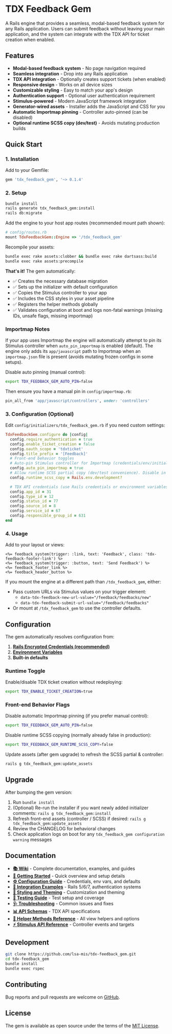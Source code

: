 # TDX Feedback Gem

A Rails engine that provides a seamless, modal-based feedback system for any Rails application. Users can submit feedback without leaving your main application, and the system can integrate with the TDX API for ticket creation when enabled.

## Features

- **Modal-based feedback system** - No page navigation required
- **Seamless integration** - Drop into any Rails application
- **TDX API integration** - Optionally creates support tickets (when enabled)
- **Responsive design** - Works on all device sizes
- **Customizable styling** - Easy to match your app's design
- **Authentication support** - Optional user authentication requirement
- **Stimulus-powered** - Modern JavaScript framework integration
- **Generator-wired assets** - Installer adds the JavaScript and CSS for you
- **Automatic Importmap pinning** - Controller auto-pinned (can be disabled)
- **Optional runtime SCSS copy (dev/test)** - Avoids mutating production builds

## Quick Start

### 1. Installation

Add to your Gemfile:

```ruby
gem 'tdx_feedback_gem', '~> 0.1.4'
```

### 2. Setup

```bash
bundle install
rails generate tdx_feedback_gem:install
rails db:migrate
```

Add the engine to your host app routes (recommended mount path shown):

```ruby
# config/routes.rb
mount TdxFeedbackGem::Engine => '/tdx_feedback_gem'
```

Recompile your assets:

```bash
bundle exec rake assets:clobber && bundle exec rake dartsass:build
bundle exec rake assets:precompile
```

**That's it!** The gem automatically:

- ✅ Creates the necessary database migration
- ✅ Sets up the initializer with default configuration
- ✅ Copies the Stimulus controller to your app
- ✅ Includes the CSS styles in your asset pipeline
- ✅ Registers the helper methods globally
- ✅ Validates configuration at boot and logs non-fatal warnings (missing IDs, unsafe flags, missing importmap)

### Importmap Notes

If your app uses Importmap the engine will automatically attempt to pin its Stimulus controller when `auto_pin_importmap` is enabled (default). The engine only adds its `app/javascript` path to Importmap when an `importmap.json` file is present (avoids mutating frozen configs in some setups).

Disable auto pinning (manual control):

```bash
export TDX_FEEDBACK_GEM_AUTO_PIN=false
```

Then ensure you have a manual pin in `config/importmap.rb`:

```ruby
pin_all_from 'app/javascript/controllers', under: 'controllers'
```

### 3. Configuration (Optional)

Edit `config/initializers/tdx_feedback_gem.rb` if you need custom settings:

```ruby
TdxFeedbackGem.configure do |config|
  config.require_authentication = true
  config.enable_ticket_creation = false
  config.oauth_scope = 'tdxticket'
  config.title_prefix = '[Feedback]'
  # Front-end behavior toggles
  # Auto-pin Stimulus controller for Importmap (credentials/env/initializer overrideable)
  config.auto_pin_importmap = true
  # Allow runtime SCSS partial copy (dev/test convenience). Disable in immutable prod builds.
  config.runtime_scss_copy = Rails.env.development?

  # TDX API credentials (use Rails credentials or environment variables)
  config.app_id = 31
  config.type_id = 12
  config.status_id = 77
  config.source_id = 8
  config.service_id = 67
  config.responsible_group_id = 631
end
```

### 4. Usage

Add to your layout or views:

```erb
<%= feedback_system(trigger: :link, text: 'Feedback', class: 'tdx-feedback-footer-link') %>
<%= feedback_system(trigger: :button, text: 'Send Feedback') %>
<%= feedback_footer_link %>
<%= feedback_header_button %>
```

If you mount the engine at a different path than `/tdx_feedback_gem`, either:

- Pass custom URLs via Stimulus values on your trigger element:
  - `data-tdx-feedback-new-url-value="/feedback/feedbacks/new"`
  - `data-tdx-feedback-submit-url-value="/feedback/feedbacks"`
- Or mount at `/tdx_feedback_gem` to use the controller defaults.

## Configuration

The gem automatically resolves configuration from:

1. **[Rails Encrypted Credentials (recommended)](wiki/Configuration-Guide.md#environment-specific-configuration)**
2. **[Environment Variables](wiki/Configuration-Guide.md#environment-variables)**
3. **Built-in defaults**

### Runtime Toggle

Enable/disable TDX ticket creation without redeploying:

```bash
export TDX_ENABLE_TICKET_CREATION=true
```

### Front-end Behavior Flags

Disable automatic Importmap pinning (if you prefer manual control):

```bash
export TDX_FEEDBACK_GEM_AUTO_PIN=false
```

Disable runtime SCSS copying (normally already false in production):

```bash
export TDX_FEEDBACK_GEM_RUNTIME_SCSS_COPY=false
```

Update assets (after gem upgrade) to refresh the SCSS partial & controller:

```bash
rails g tdx_feedback_gem:update_assets
```

## Upgrade

After bumping the gem version:

1. Run `bundle install`
2. (Optional) Re-run the installer if you want newly added initializer comments: `rails g tdx_feedback_gem:install`
3. Refresh front-end assets (controller / SCSS) if desired: `rails g tdx_feedback_gem:update_assets`
4. Review the CHANGELOG for behavioral changes
5. Check application logs on boot for any `tdx_feedback_gem configuration warning` messages

## Documentation

- **[📚 Wiki](wiki/Home.md)** - Complete documentation, examples, and guides
- **[🚀 Getting Started](wiki/Getting-Started.md)** - Quick overview and setup details
- **[⚙️ Configuration Guide](wiki/Configuration-Guide.md)** - Credentials, env vars, and defaults
- **[🔧 Integration Examples](wiki/Integration-Examples.md)** - Rails 5/6/7, authentication systems
- **[🎨 Styling and Theming](wiki/Styling-and-Theming.md)** - Customization and theming
- **[🧪 Testing Guide](wiki/Testing-Guide.md)** - Test setup and coverage
- **[🩺 Troubleshooting](wiki/Troubleshooting.md)** - Common issues and fixes
- **[📊 API Schemas](wiki/API-Schemas.md)** - TDX API specifications
- **[🧰 Helper Methods Reference](wiki/Helper-Methods-Reference.md)** - All view helpers and options
- **[⚡ Stimulus API Reference](wiki/Stimulus-API-Reference.md)** - Controller events and targets

## Development

```bash
git clone https://github.com/lsa-mis/tdx-feedback_gem.git
cd tdx-feedback_gem
bundle install
bundle exec rspec
```

## Contributing

Bug reports and pull requests are welcome on [GitHub](https://github.com/lsa-mis/tdx-feedback_gem/issues).

## License

The gem is available as open source under the terms of the [MIT License](https://opensource.org/licenses/MIT).
